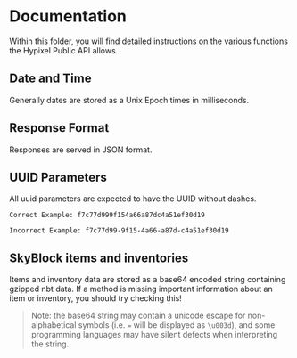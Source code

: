 # Documentation  
Within this folder, you will find detailed instructions on the various functions the Hypixel Public API allows.

## Date and Time  
Generally dates are stored as a Unix Epoch times in milliseconds.

## Response Format  
Responses are served in JSON format.

## UUID Parameters
All uuid parameters are expected to have the UUID without dashes.

``Correct Example: f7c77d999f154a66a87dc4a51ef30d19``

``Incorrect Example: f7c77d99-9f15-4a66-a87d-c4a51ef30d19``

## SkyBlock items and inventories
Items and inventory data are stored as a base64 encoded string containing gzipped nbt data.
If a method is missing important information about an item or inventory, you should try checking this!
>Note: the base64 string may contain a unicode escape for non-alphabetical symbols (i.e. `=` will be displayed as `\u003d`), and some programming languages may have silent defects when interpreting the string.
